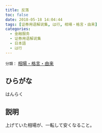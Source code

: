 ```yaml
---
title: 反落
toc: false
date: 2018-05-18 14:04:44
tags: [证券用语解说集, は行, 相場・格言・由来]
categories:
  - 金融服务
  - 证券用语解说集
  - 日本語
  - は行
---
```


`分類：` [相場・格言・由来](/tags/相場・格言・由来/)

## ひらがな

はんらく

## 説明

上げていた相場が、一転して安くなること。
